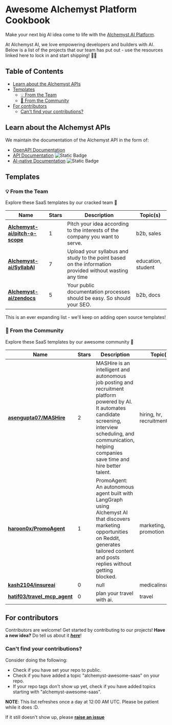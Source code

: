 
# Awesome Alchemyst Platform Cookbook
Make your next big AI idea come to life with the [Alchemyst AI Platform](https://platform.getalchemystai.com).

At Alchemyst AI, we love empowering developers and builders with AI. Below is a list of the projects that our team has put out - use the resources linked here to lock in and start shipping! 🚀🚀

## Table of Contents
  - [Learn about the Alchemyst APIs](#learn-about-the-alchemyst-apis)
  - [Templates](#templates)
    - [💡 From the Team](#-from-the-team)
    - [🚀 From the Community](#-from-the-community)
  - [For contributors](#for-contributors)
    - [Can't find your contributions?](#cant-find-your-contributions)


## Learn about the Alchemyst APIs
We maintain the documentation of the Alchemyst API in the form of:
- [OpenAPI Documentation](https://platform-backend.getalchemystai.com/api/v1/docs)
- [API Documentation](https://alchemyst-ai.github.io/technical-docs) ![Static Badge](https://img.shields.io/badge/%20-new-blue)
- [AI-native Documentation](https://zendocs.getalchemystai.com) ![Static Badge](https://img.shields.io/badge/%20-new-blue)

## Templates
### 💡 From the Team

Explore these SaaS templates by our cracked team 🧨


| **Name** | **Stars** | **Description** | **Topic(s)** |
| ---- | ---- | ---- | ---- |
| [**Alchemyst-ai/pitch-o-scope**](https://github.com/Alchemyst-ai/pitch-o-scope) | 1 | Pitch your idea according to the interests of the company you want to serve. |  b2b,  sales |
| [**Alchemyst-ai/SyllabAI**](https://github.com/Alchemyst-ai/SyllabAI) | 7 | Upload your syllabus and study to the point based on the information provided without wasting any time |  education,  student |
| [**Alchemyst-ai/zendocs**](https://github.com/Alchemyst-ai/zendocs) | 5 | Your public documentation processes should be easy. So should your SEO. |  b2b,  docs |


This is an ever expanding list - we'll keep on adding open source templates!



### 🚀 From the Community
Explore these SaaS templates by our awesome community 🤩


| **Name** | **Stars** | **Description** | **Topic(s)** |
| ---- | ---- | ---- |  ---- |
| [**asengupta07/MASHire**](https://github.com/asengupta07/MASHire) | 2 | MASHire is an intelligent and autonomous job posting and recruitment platform powered by AI. It automates candidate screening, interview scheduling, and communication, helping companies save time and hire better talent. |  hiring,  hr,  recruitment |
| [**haroon0x/PromoAgent**](https://github.com/haroon0x/PromoAgent) | 1 | PromoAgent: An autonomous agent built with LangGraph using Alchemyst AI that discovers marketing opportunities on Reddit, generates tailored content and posts replies without getting blocked. |  marketing,  promotion |
| [**kash2104/insureai**](https://github.com/kash2104/insureai) | 0 | null |  medicalinsurance |
| [**hatif03/travel_mcp_agent**](https://github.com/hatif03/travel_mcp_agent) | 0 | plan your travel with ai. |  travel |





## For contributors

Contributors are welcome! Get started by contributing to our projects! **Have a new idea?** Do tell us about it [***here***](https://github.com/orgs/alchemyst-ai/discussions/1)!

### Can't find your contributions?
Consider doing the following:

- Check if you have set your repo to public.
- Check if you have added a topic "alchemyst-awesome-saas" on your repo.
- If your repo tags don't show up yet, check if you have added topics starting with "alchemyst-awesome-saas".

**NOTE**: This list refreshes once a day at 12:00 AM UTC. Please be patient while it does :D.

If it still doesn't show up, please [**raise an issue**](https://github.com/Alchemyst-ai/awesome-saas/issues/new)

